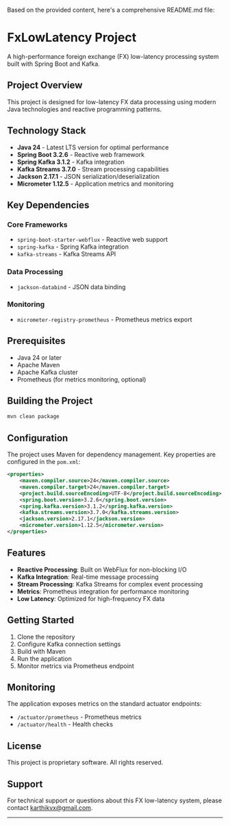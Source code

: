 Based on the provided content, here's a comprehensive README.md file:

# FxLowLatency Project

A high-performance foreign exchange (FX) low-latency processing system built with Spring Boot and Kafka.

## Project Overview

This project is designed for low-latency FX data processing using modern Java technologies and reactive programming patterns.

## Technology Stack

- **Java 24** - Latest LTS version for optimal performance
- **Spring Boot 3.2.6** - Reactive web framework
- **Spring Kafka 3.1.2** - Kafka integration
- **Kafka Streams 3.7.0** - Stream processing capabilities
- **Jackson 2.17.1** - JSON serialization/deserialization
- **Micrometer 1.12.5** - Application metrics and monitoring

## Key Dependencies

### Core Frameworks
- `spring-boot-starter-webflux` - Reactive web support
- `spring-kafka` - Spring Kafka integration
- `kafka-streams` - Kafka Streams API

### Data Processing
- `jackson-databind` - JSON data binding

### Monitoring
- `micrometer-registry-prometheus` - Prometheus metrics export

## Prerequisites

- Java 24 or later
- Apache Maven
- Apache Kafka cluster
- Prometheus (for metrics monitoring, optional)

## Building the Project

```bash
mvn clean package
```

## Configuration

The project uses Maven for dependency management. Key properties are configured in the `pom.xml`:

```xml
<properties>
    <maven.compiler.source>24</maven.compiler.source>
    <maven.compiler.target>24</maven.compiler.target>
    <project.build.sourceEncoding>UTF-8</project.build.sourceEncoding>
    <spring.boot.version>3.2.6</spring.boot.version>
    <spring.kafka.version>3.1.2</spring.kafka.version>
    <kafka.streams.version>3.7.0</kafka.streams.version>
    <jackson.version>2.17.1</jackson.version>
    <micrometer.version>1.12.5</micrometer.version>
</properties>
```

## Features

- **Reactive Processing**: Built on WebFlux for non-blocking I/O
- **Kafka Integration**: Real-time message processing
- **Stream Processing**: Kafka Streams for complex event processing
- **Metrics**: Prometheus integration for performance monitoring
- **Low Latency**: Optimized for high-frequency FX data

## Getting Started

1. Clone the repository
2. Configure Kafka connection settings
3. Build with Maven
4. Run the application
5. Monitor metrics via Prometheus endpoint

## Monitoring

The application exposes metrics on the standard actuator endpoints:
- `/actuator/prometheus` - Prometheus metrics
- `/actuator/health` - Health checks

## License

This project is proprietary software. All rights reserved.

## Support

For technical support or questions about this FX low-latency system, please contact karthikvx@gmail.com.

---
